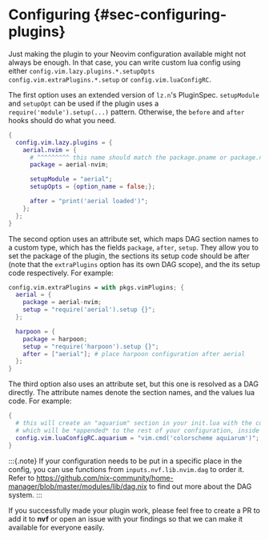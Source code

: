 # Configuring {#sec-configuring-plugins}

Just making the plugin to your Neovim configuration available might not always be enough. In that
case, you can write custom lua config using either `config.vim.lazy.plugins.*.setupOpts`
`config.vim.extraPlugins.*.setup` or `config.vim.luaConfigRC`. 

The first option uses an extended version of `lz.n`'s PluginSpec. `setupModule` and `setupOpt` can
be used if the plugin uses a `require('module').setup(...)` pattern. Otherwise, the `before` and
`after` hooks should do what you need.

```nix
{
  config.vim.lazy.plugins = {
    aerial.nvim = {
      # ^^^^^^^^^ this name should match the package.pname or package.name
      package = aerial-nvim;

      setupModule = "aerial";
      setupOpts = {option_name = false;};

      after = "print('aerial loaded')";
    };
  };
}
```

The second option uses an attribute set, which maps DAG section names to a custom type, which has
the fields `package`, `after`, `setup`. They allow you to set the package of the plugin, the
sections its setup code should be after (note that the `extraPlugins` option has its own DAG
scope), and the its setup code respectively. For example:

```nix
config.vim.extraPlugins = with pkgs.vimPlugins; {
  aerial = {
    package = aerial-nvim;
    setup = "require('aerial').setup {}";
  };

  harpoon = {
    package = harpoon;
    setup = "require('harpoon').setup {}";
    after = ["aerial"]; # place harpoon configuration after aerial
  };
}
```

The third option also uses an attribute set, but this one is resolved as a DAG
directly. The attribute names denote the section names, and the values lua code.
For example:

```nix
{
  # this will create an "aquarium" section in your init.lua with the contents of your custom config
  # which will be *appended* to the rest of your configuration, inside your init.vim
  config.vim.luaConfigRC.aquarium = "vim.cmd('colorscheme aquiarum')";
}
```

:::{.note}
If your configuration needs to be put in a specific place in the config, you
can use functions from `inputs.nvf.lib.nvim.dag` to order it. Refer to
https://github.com/nix-community/home-manager/blob/master/modules/lib/dag.nix
to find out more about the DAG system.
:::

If you successfully made your plugin work, please feel free to create a PR to
add it to **nvf** or open an issue with your findings so that we can make it
available for everyone easily.
